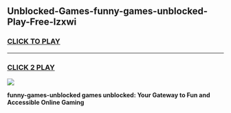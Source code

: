 
## Unblocked-Games-funny-games-unblocked-Play-Free-lzxwi
<h3>
<a href="https://premium76.site?title=funny-games-unblocked&ref=23A">CLICK TO PLAY</a></h3>
<hr>

<h3>
<a href="https://premium76.site?title=funny-games-unblocked&ref=23A">CLICK 2 PLAY</a>
  
</h3>

<a href="https://premium76.site?title=funny-games-unblocked&ref=23A"><img src="https://clearcache.store/games.png"></a>


**funny-games-unblocked games unblocked: Your Gateway to Fun and Accessible Online Gaming**
